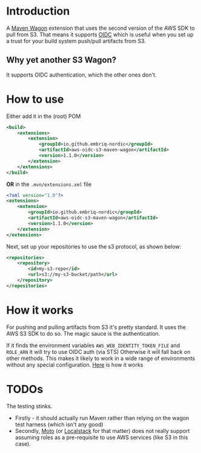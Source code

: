 # Introduction

A [Maven Wagon](https://maven.apache.org/wagon/) extension that uses the second version of the AWS SDK to pull from S3. 
That means it supports [OIDC](https://docs.aws.amazon.com/IAM/latest/UserGuide/id_roles_providers_create_oidc.html) which is useful 
when you set up a trust for your build system push/pull artifacts from S3.

## Why yet another S3 Wagon? 

It supports OIDC authentication, which the other ones don't.

# How to use

Either add it in the (root) POM

```xml
<build>
    <extensions>
        <extension>
            <groupId>io.github.embriq-nordic</groupId>
            <artifactId>aws-oidc-s3-maven-wagon</artifactId>
            <version>1.1.0</version>
        </extension>
    </extensions>
</build>
```

**OR** in the `.mvn/extensions.xml` file

```xml
<?xml version="1.0"?>
<extensions>
    <extension>
        <groupId>io.github.embriq-nordic</groupId>
        <artifactId>aws-oidc-s3-maven-wagon</artifactId>
        <version>1.1.0</version>
    </extension>
</extensions>
```

Next, set up your repositories to use the s3 protocol, as shown below:

```xml
<repositories>
    <repository>
        <id>my-s3-repo</id>
        <url>s3://my-s3-bucket/path</url>
    </repository>
</repositories>
```

# How it works

For pushing and pulling artifacts from S3 it's pretty standard. It uses the AWS S3 SDK to do so. The magic sauce is the 
authentication. 

If it finds the environment variables `AWS_WEB_IDENTITY_TOKEN_FILE` and `ROLE_ARN` it will try to use OIDC auth (via STS)
Otherwise it will fall back on other methods. This makes it likely to work in a wide range of environments without 
any special configuration.
[Here](https://github.com/aws/aws-sdk-java-v2/blob/master/core/auth/src/main/java/software/amazon/awssdk/auth/credentials/internal/ProfileCredentialsUtils.java#L110) is how it works

# TODOs

The testing stinks. 

* Firstly - it should actually run Maven rather than relying on the wagon test harness (which isn't any good)
* Secondly, [Moto](https://github.com/getmoto/moto) (or [Localstack](https://github.com/localstack/localstack) for that matter) does not really 
  support assuming roles as a pre-requisite to use AWS services (like S3 in this case). 